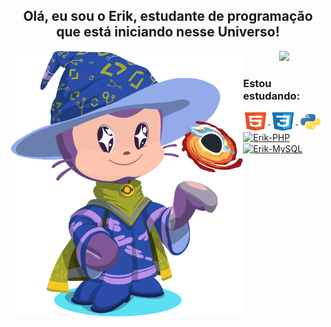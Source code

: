 <h2 align="center">Olá, eu sou o Erik, estudante de programação que está iniciando nesse Universo!</h2>

<a href="https://github.com/erikpanicio">
  <img align="left" height="425em" src="/images/Octocat.png">
</a>

<div align="center">
  <a href="https://github.com/erikpanicio">
    <img height="180em" src="https://github-readme-stats.vercel.app/api/top-langs/?username=erikpanicio&layout=compact&langs_count=7&theme=outrun"/>  
  </a>
</div> 

### Estou estudando:

<div style="display: inline_block">
  <a href="https://github.com/erikpanicio">
    <img align="center" alt="Erik-HTML" height="30" width="40" src="https://raw.githubusercontent.com/devicons/devicon/master/icons/html5/html5-original.svg">
    <img align="center" alt="Erik-CSS" height="30" width="40" src="https://raw.githubusercontent.com/devicons/devicon/master/icons/css3/css3-original.svg">
    <img align="center" alt="Erik-Python" height="30" width="40" src="https://raw.githubusercontent.com/devicons/devicon/master/icons/python/python-original.svg">
    <img align="center" alt = "Erik-PHP" height="30" width="40" src="https://cdn.jsdelivr.net/gh/devicons/devicon/icons/php/php-plain.svg" />
    <img align="center" alt = "Erik-MySQL" height="30" width="40" src="https://cdn.jsdelivr.net/gh/devicons/devicon/icons/mysql/mysql-original.svg" />
  </a>
</div>
  
<!--  ![Snake animation](https://github.com/ErikPanicio/ErikPanicio/blob/output/github-contribution-grid-snake.svg)  - -->
